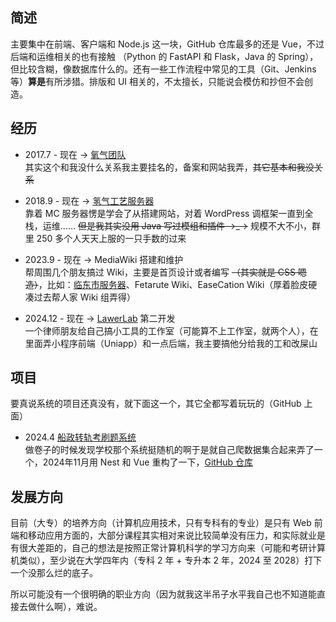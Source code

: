 ## 简述
<div class="aurle-project-item github-calendar" id="githubCalendar"></div>

主要集中在前端、客户端和 Node.js 这一块，GitHub 仓库最多的还是 Vue，不过后端和运维相关的也有接触 （Python 的 FastAPI 和 Flask，Java 的 Spring），但比较含糊，像数据库什么的。还有一些工作流程中常见的工具（Git、Jenkins 等）**算是**有所涉猎。排版和 UI 相关的，不太擅长，只能说会模仿和抄但不会创造。

## 经历
* 2017.7 - 现在 → [氧气团队](https://oxygenstudio.cn)<br>
其实这个和我没什么关系我主要挂名的，备案和网站我弄，~~其它基本和我没关系~~

* 2018.9 - 现在 → [氢气工艺服务器](https://wiki.hydcraft.cn)<br>
靠着 MC 服务器愣是学会了从搭建网站，对着 WordPress 调框架一直到全栈，运维…… ~~但是我其实没用 Java 写过模组和插件 →_→~~ 规模不大不小，群里 250 多个人天天上服的一只手数的过来

* 2023.9 - 现在 → MediaWiki 搭建和维护<br>
帮周围几个朋友搞过 Wiki，主要是首页设计或者编写 ~~（其实就是 CSS 嗯造）~~，比如：[临东市服务器](https://wiki.shangxiaoguan.top)、Fetarute Wiki、EaseCation Wiki（厚着脸皮硬凑过去帮人家 Wiki 组弄得）

* 2024.12 - 现在 → [LawerLab](https://lawerlab.cn) 第二开发<br>
一个律师朋友给自己搞小工具的工作室（可能算不上工作室，就两个人），在里面弄小程序前端（Uniapp）和一点后端，我主要搞他分给我的工和改屎山

## 项目
要真说系统的项目还真没有，就下面这一个，其它全都写着玩玩的（GitHub 上面）

* 2024.4 [船政转轨考刷题系统](https://fjcpc-teps.aurlemon.top)<br>
做卷子的时候发现学校那个系统挺随机的啊于是就自己爬数据集合起来弄了一个，2024年11月用 Nest 和 Vue 重构了一下，[GitHub 仓库](https://github.com/AurLemon/fjcpc-transfer-exam-practice-system)

## 发展方向
目前（大专）的培养方向（计算机应用技术，只有专科有的专业）是只有 Web 前端和移动应用方面的，大部分课程其实相对来说比较简单没有压力，和实际就业是有很大差距的，自己的想法是按照正常计算机科学的学习方向来（可能和考研计算机类似），至少说在大学四年内（专科 2 年 + 专升本 2 年，2024 至 2028）打下一个没那么烂的底子。

所以可能没有一个很明确的职业方向（因为就我这半吊子水平我自己也不知道能直接去做什么啊），难说。